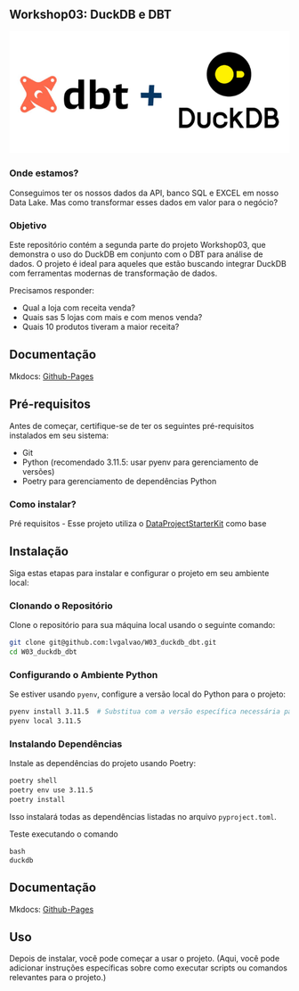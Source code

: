 ## Workshop03: DuckDB e DBT

![Texto alternativo](capa.png)


### Onde estamos?
Conseguimos ter os nossos dados da API, banco SQL e EXCEL em nosso Data Lake. Mas como transformar esses dados em valor para o negócio?

### Objetivo 
Este repositório contém a segunda parte do projeto Workshop03, que demonstra o uso do DuckDB em conjunto com o DBT para análise de dados. O projeto é ideal para aqueles que estão buscando integrar DuckDB com ferramentas modernas de transformação de dados.

Precisamos responder:

- Qual a loja com receita venda?
- Quais sas 5 lojas com mais e com menos venda?
- Quais 10 produtos tiveram a maior receita?

## Documentação

Mkdocs: [Github-Pages](https://albertohco.github.io/w03_duckdb_dbt/)


## Pré-requisitos

Antes de começar, certifique-se de ter os seguintes pré-requisitos instalados em seu sistema:

- Git
- Python (recomendado 3.11.5: usar pyenv para gerenciamento de versões)
- Poetry para gerenciamento de dependências Python


### Como instalar?

Pré requisitos - Esse projeto utiliza o [DataProjectStarterKit](https://github.com/lvgalvao/DataProjectStarterKit) como base

## Instalação

Siga estas etapas para instalar e configurar o projeto em seu ambiente local:

### Clonando o Repositório

Clone o repositório para sua máquina local usando o seguinte comando:

```bash
git clone git@github.com:lvgalvao/W03_duckdb_dbt.git
cd W03_duckdb_dbt
```

### Configurando o Ambiente Python

Se estiver usando `pyenv`, configure a versão local do Python para o projeto:

```bash
pyenv install 3.11.5  # Substitua com a versão específica necessária para o projeto
pyenv local 3.11.5
```

### Instalando Dependências

Instale as dependências do projeto usando Poetry:

```bash
poetry shell
poetry env use 3.11.5
poetry install
```

Isso instalará todas as dependências listadas no arquivo `pyproject.toml`.

Teste executando o comando

```
bash
duckdb
```

## Documentação

Mkdocs: [Github-Pages](https://albertohco.github.io/w03_duckdb_dbt/)

## Uso

Depois de instalar, você pode começar a usar o projeto. (Aqui, você pode adicionar instruções específicas sobre como executar scripts ou comandos relevantes para o projeto.)
